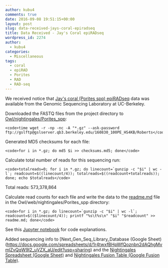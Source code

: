 ```yaml
---
author: kubu4
comments: true
date: 2016-09-08 19:51:15+00:00
layout: post
slug: data-received-jays-coral-epiradseq
title: Data Received - Jay's Coral epiRADseq
wordpress_id: 2274
author:
  - kubu4
categories:
  - Miscellaneous
tags:
  - coral
  - epiRAD
  - Porites
  - RAD
  - RAD-seq
---
```


We received notice that [Jay's coral (Porites spp) epiRADseq](https://onsnetwork.org/jdimond/2016/08/02/rad-sequencing-days-12/) data was available from the Genomic Sequencing Laboratory at UC-Berkeley.

Downloaded the FASTQ files from the project directory to [Owl/nightingales/Porites_spp](https://owl.fish.washington.edu/nightingales/Porites_spp/):


    
    <code>time wget -r -np -nc -A "*.gz" --ask-password ftp://gslftp@gslserver.qb3.berkeley.edu/160830_100PE_HS4KB/Roberts</code>





Generated MD5 checksums for each file:


    
    <code>for i in *.gz; do md5 $i >> checksums.md5; done</code>







Calculate total number of reads for this sequencing run:


    
    <code>totalreads=0; for i in *.gz; do linecount=`gunzip -c "$i" | wc -l`; readcount=$((linecount/4)); totalreads=$((readcount+totalreads)); done; echo $totalreads</code>



Total reads: 573,378,864





Calculate read counts for each file and write the data to the [readme.md](https://owl.fish.washington.edu/nightingales/Porites_spp/readme.md) file in the Owl/web/nightingales/Porites_spp directory:


    
    <code>for i in *.gz; do linecount=`gunzip -c "$i" | wc -l`; readcount=$(($linecount/4)); printf "%s\t%s\n" "$i" "$readcount" >> readme.md; done</code>





See this [Jupyter notebook](https://github.com/sr320/LabDocs/blob/master/jupyter_nbs/sam/20160314_Olurida_GBS_data_management.ipynb) for code explanations.



Added sequencing info to [Next_Gen_Seq_Library_Database (Google Sheet)(https://docs.google.com/spreadsheets/d/1r4twxfBHpWfQoznbn2dAQhgMvmlZvQqW9I2_uVZX_aU/edit?usp=sharing) and the [Nightingales Spreadsheet (Google Sheet)](https://docs.google.com/spreadsheets/d/1_XqIOPVHSBVGscnjzDSWUeRL7HUHXfaHxVzec-I-8Xk/edit?usp=sharing) and [Nightingales Fusion Table (Google Fusion Table)](https://fusiontables.google.com/DataSource?docid=13IxnqIZ_2Xpz_HE-3YcnU_egASYz9ZlA0PYIDGLN#rows:id=1).
